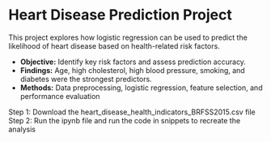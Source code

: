 # Heart Disease Prediction Project
This project explores how logistic regression can be used to predict the likelihood of heart disease based on health-related risk factors.

- **Objective:** Identify key risk factors and assess prediction accuracy.
- **Findings:** Age, high cholesterol, high blood pressure, smoking, and diabetes were the strongest predictors.
- **Methods:** Data preprocessing, logistic regression, feature selection, and performance evaluation


Step 1: Download the heart_disease_health_indicators_BRFSS2015.csv file
Step 2: Run the ipynb file and run the code in snippets to recreate the analysis 
